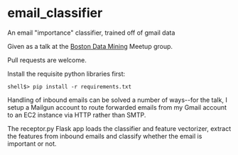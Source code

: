 email_classifier
================

An email "importance" classifier, trained off of gmail data

Given as a talk at the [Boston Data Mining](http://www.meetup.com/Boston-Data-Mining/events/162468602/) Meetup group.

Pull requests are welcome.

Install the requisite python libraries first:

    shell$> pip install -r requirements.txt

Handling of inbound emails can be solved a number of ways--for the talk, I setup a Mailgun account to route forwarded 
emails from my Gmail account to an EC2 instance via HTTP rather than SMTP.

The receptor.py Flask app loads the classifier and feature vectorizer, extract the features from inbound emails 
and classify whether the email is important or not.
